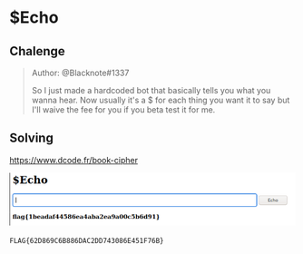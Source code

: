 # $Echo

## Chalenge
>Author: @Blacknote#1337
>
>So I just made a hardcoded bot that basically tells you what you wanna hear. Now usually it's a $ for each thing you want it to say but I'll waive the fee for you if you beta test it for me.
>

## Solving
https://www.dcode.fr/book-cipher

![flag](flag.png)

`FLAG{62D869C6B886DAC2DD743086E451F76B}`
